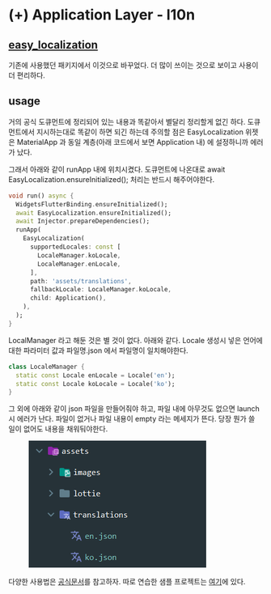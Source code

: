 # (+) Application Layer - l10n

## [easy\_localization](https://pub.dev/packages/easy\_localization)

기존에 사용했던 패키지에서 이것으로 바꾸었다. 더 많이 쓰이는 것으로 보이고 사용이 더 편리하다.



## usage

거의 공식 도큐먼트에 정리되어 있는 내용과 똑같아서 별달리 정리할게 없긴 하다. 도큐먼트에서 지시하는대로 똑같이 하면 되긴 하는데 주의할 점은 EasyLocalization 위젯은 MaterialApp 과 동일 계층(아래 코드에서 보면 Application 내) 에 설정하니까 에러가 났다.

그래서 아래와 같이 runApp 내에 위치시켰다. 도큐먼트에 나온대로 await EasyLocalization.ensureInitialized(); 처리는 반드시 해주어야한다.

```dart
void run() async {
  WidgetsFlutterBinding.ensureInitialized();
  await EasyLocalization.ensureInitialized();
  await Injector.prepareDependencies();
  runApp(
    EasyLocalization(
      supportedLocales: const [
        LocaleManager.koLocale,
        LocaleManager.enLocale,
      ],
      path: 'assets/translations',
      fallbackLocale: LocaleManager.koLocale,
      child: Application(),
    ),
  );
}
```

LocalManager 라고 해둔 것은 별 것이 없다. 아래와 같다. Locale 생성시 넣은 언어에 대한 파라미터 값과 파일명.json 에서 파일명이 일치해야한다.

```dart
class LocaleManager {
  static const Locale enLocale = Locale('en');
  static const Locale koLocale = Locale('ko');
}
```



그 외에 아래와 같이 json 파일을 만들어줘야  하고, 파일 내에 아무것도 없으면 launch 시 에러가 난다. 파일이 없거나 파일 내용이 empty 라는 메세지가 뜬다. 당장 뭔가 쓸 일이 없어도 내용을 채워둬야한다.

<figure><img src="../../../.gitbook/assets/image (34).png" alt=""><figcaption></figcaption></figure>

다양한 사용법은 [공식문서](https://pub.dev/packages/easy\_localization)를 참고하자. 따로 연습한 샘플 프로젝트는 [여기](https://github.com/fistkim101/flutter\_i18n\_sample/tree/master/assets/translations)에 있다.

